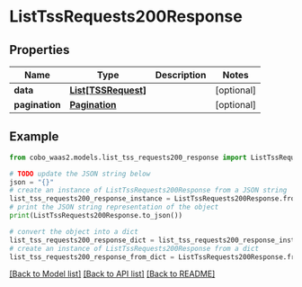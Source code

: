# ListTssRequests200Response


## Properties

Name | Type | Description | Notes
------------ | ------------- | ------------- | -------------
**data** | [**List[TSSRequest]**](TSSRequest.md) |  | [optional] 
**pagination** | [**Pagination**](Pagination.md) |  | [optional] 

## Example

```python
from cobo_waas2.models.list_tss_requests200_response import ListTssRequests200Response

# TODO update the JSON string below
json = "{}"
# create an instance of ListTssRequests200Response from a JSON string
list_tss_requests200_response_instance = ListTssRequests200Response.from_json(json)
# print the JSON string representation of the object
print(ListTssRequests200Response.to_json())

# convert the object into a dict
list_tss_requests200_response_dict = list_tss_requests200_response_instance.to_dict()
# create an instance of ListTssRequests200Response from a dict
list_tss_requests200_response_from_dict = ListTssRequests200Response.from_dict(list_tss_requests200_response_dict)
```
[[Back to Model list]](../README.md#documentation-for-models) [[Back to API list]](../README.md#documentation-for-api-endpoints) [[Back to README]](../README.md)


